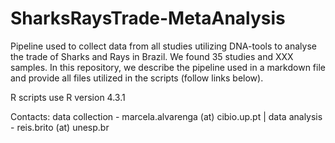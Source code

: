 # SharksRaysTrade-MetaAnalysis
Pipeline used to collect data from all studies utilizing DNA-tools to analyse the trade of Sharks and Rays in Brazil. We found 35 studies and XXX samples. In this repository, we describe the pipeline used in a markdown file and provide all files utilized in the scripts (follow links below). 

R scripts use R version 4.3.1 

Contacts: data collection - marcela.alvarenga (at) cibio.up.pt | data analysis - reis.brito (at) unesp.br

